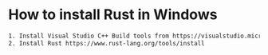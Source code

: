 # How to install Rust in Windows

```txt
1. Install Visual Studio C++ Build tools from https://visualstudio.microsoft.com/visual-cpp-build-tools/
2. Install Rust https://www.rust-lang.org/tools/install
```



